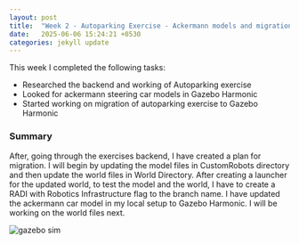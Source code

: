 ```yaml
---
layout: post
title:  "Week 2 - Autoparking Exercise - Ackermann models and migration to Gazebo Harmonic "
date:   2025-06-06 15:24:21 +0530
categories: jekyll update
---
```


This week I completed the following tasks:

- Researched the backend and working of Autoparking exercise
- Looked for ackermann steering car models in Gazebo Harmonic
- Started working on migration of autoparking exercise to Gazebo Harmonic

<h3>Summary</h3>

After, going through the exercises backend, I have created a plan for migration. I will begin by updating the model files in CustomRobots directory and then update the world files in World Directory. After creating a launcher for the updated world, to test the model and the world, I have to create a RADI with Robotics Infrastructure flag to the branch name. 
I have updated the ackermann car model in my local setup to Gazebo Harmonic. I will be working on the world files next.

<img src="https://github.com/TheRoboticsClub/2025-internship-Astha_Sahu/edit/main/docs/_posts/images/ackermann.png" alt="gazebo sim">




